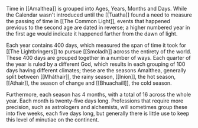Time in [[Amalthea]] is grouped into Ages, Years, Months and Days. While the Calendar wasn't introduced until the [[Tuatha]] found a need to measure the passing of time in [[The Common Light]], events that happened previous to the second age are dated in reverse; a higher numbered year in the first age would indicate it happened farther from the dawn of light.

Each year contains 400 days, which measured the span of time it took for [[The Lightbringers]] to pursue [[Smoladh]] across the entirety of the world. These 400 days are grouped together in a number of ways. Each quarter of the year is ruled by a different God, which results in each grouping of 100 days having different climates; these are the seasons Amalthea, generally split between [[Mháthair]], the rainy season, [[Iníon]], the hot season, [[Athair]], the season of change and [[Bhuachaill]], the cold season. 

Furthermore, each season has 4 months, with a total of 16 across the whole year. Each month is twenty-five days long. Professions that require more precision, such as astrologers and alchemists, will sometimes group these into five weeks, each five days long, but generally there is little use to keep this level of minutiae on the continent. 